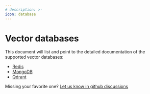 ```yaml
---
# description: >-
icon: database
---
```


# Vector databases

This document will list and point to the detailed documentation of the supported vector databases:

- [Redis](redis.md)
- [MongoDB](mongodb.md)
- [Qdrant](qdrant.md)

Missing your favorite one? [Let us know in github discussions](https://github.com/qyver/qyver/discussions/41)
